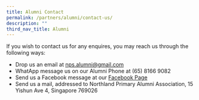 ```yaml
---
title: Alumni Contact
permalink: /partners/alumni/contact-us/
description: ""
third_nav_title: Alumni
---
```

If you wish to contact us for any enquires, you may reach us through the following ways:  
  

*   Drop us an email at [nps.alumni@gmail.com](mailto:nps.alumni@gmail.com)
*   WhatApp message us on our Alumni Phone at (65) 8166 9082
*   Send us a Facebook message at our [Facebook Page](https://www.facebook.com/officialNPAA)
*   Send us a mail, addressed to Northland Primary Alumni Association, 15 Yishun Ave 4, Singapore 769026